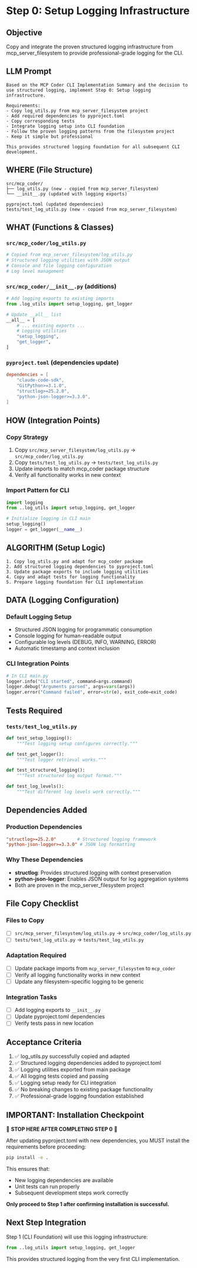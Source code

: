 # Step 0: Setup Logging Infrastructure

## Objective
Copy and integrate the proven structured logging infrastructure from mcp_server_filesystem to provide professional-grade logging for the CLI.

## LLM Prompt
```
Based on the MCP Coder CLI Implementation Summary and the decision to use structured logging, implement Step 0: Setup logging infrastructure.

Requirements:
- Copy log_utils.py from mcp_server_filesystem project
- Add required dependencies to pyproject.toml
- Copy corresponding tests
- Integrate logging setup into CLI foundation
- Follow the proven logging patterns from the filesystem project
- Keep it simple but professional

This provides structured logging foundation for all subsequent CLI development.
```

## WHERE (File Structure)
```
src/mcp_coder/
├── log_utils.py (new - copied from mcp_server_filesystem)
└── __init__.py (updated with logging exports)

pyproject.toml (updated dependencies)
tests/test_log_utils.py (new - copied from mcp_server_filesystem)
```

## WHAT (Functions & Classes)

### `src/mcp_coder/log_utils.py`
```python
# Copied from mcp_server_filesystem/log_utils.py
# Structured logging utilities with JSON output
# Console and file logging configuration
# Log level management
```

### `src/mcp_coder/__init__.py` (additions)
```python
# Add logging exports to existing imports
from .log_utils import setup_logging, get_logger

# Update __all__ list
__all__ = [
    # ... existing exports ...
    # Logging utilities
    "setup_logging",
    "get_logger",
]
```

### `pyproject.toml` (dependencies update)
```toml
dependencies = [
    "claude-code-sdk",
    "GitPython>=3.1.0",
    "structlog>=25.2.0",
    "python-json-logger>=3.3.0",
]
```

## HOW (Integration Points)

### Copy Strategy
1. Copy `src/mcp_server_filesystem/log_utils.py` → `src/mcp_coder/log_utils.py`
2. Copy `tests/test_log_utils.py` → `tests/test_log_utils.py`
3. Update imports to match mcp_coder package structure
4. Verify all functionality works in new context

### Import Pattern for CLI
```python
import logging
from ..log_utils import setup_logging, get_logger

# Initialize logging in CLI main
setup_logging()
logger = get_logger(__name__)
```

## ALGORITHM (Setup Logic)
```
1. Copy log_utils.py and adapt for mcp_coder package
2. Add structured logging dependencies to pyproject.toml
3. Update package exports to include logging utilities
4. Copy and adapt tests for logging functionality
5. Prepare logging foundation for CLI implementation
```

## DATA (Logging Configuration)

### Default Logging Setup
- Structured JSON logging for programmatic consumption
- Console logging for human-readable output
- Configurable log levels (DEBUG, INFO, WARNING, ERROR)
- Automatic timestamp and context inclusion

### CLI Integration Points
```python
# In CLI main.py
logger.info("CLI started", command=args.command)
logger.debug("Arguments parsed", args=vars(args))
logger.error("Command failed", error=str(e), exit_code=exit_code)
```

## Tests Required

### `tests/test_log_utils.py`
```python
def test_setup_logging():
    """Test logging setup configures correctly."""

def test_get_logger():
    """Test logger retrieval works."""

def test_structured_logging():
    """Test structured log output format."""

def test_log_levels():
    """Test different log levels work correctly."""
```

## Dependencies Added

### Production Dependencies
```toml
"structlog>=25.2.0"        # Structured logging framework
"python-json-logger>=3.3.0" # JSON log formatting
```

### Why These Dependencies
- **structlog**: Provides structured logging with context preservation
- **python-json-logger**: Enables JSON output for log aggregation systems
- Both are proven in the mcp_server_filesystem project

## File Copy Checklist

### Files to Copy
- [ ] `src/mcp_server_filesystem/log_utils.py` → `src/mcp_coder/log_utils.py`
- [ ] `tests/test_log_utils.py` → `tests/test_log_utils.py`

### Adaptation Required
- [ ] Update package imports from `mcp_server_filesystem` to `mcp_coder`
- [ ] Verify all logging functionality works in new context
- [ ] Update any filesystem-specific logging to be generic

### Integration Tasks
- [ ] Add logging exports to `__init__.py`
- [ ] Update pyproject.toml dependencies
- [ ] Verify tests pass in new location

## Acceptance Criteria
1. ✅ log_utils.py successfully copied and adapted
2. ✅ Structured logging dependencies added to pyproject.toml
3. ✅ Logging utilities exported from main package
4. ✅ All logging tests copied and passing
5. ✅ Logging setup ready for CLI integration
6. ✅ No breaking changes to existing package functionality
7. ✅ Professional-grade logging foundation established

## IMPORTANT: Installation Checkpoint
🛑 **STOP HERE AFTER COMPLETING STEP 0** 🛑

After updating pyproject.toml with new dependencies, you MUST install the requirements before proceeding:

```bash
pip install -e .
```

This ensures that:
- New logging dependencies are available
- Unit tests can run properly
- Subsequent development steps work correctly

**Only proceed to Step 1 after confirming installation is successful.**

## Next Step Integration
Step 1 (CLI Foundation) will use this logging infrastructure:
```python
from ..log_utils import setup_logging, get_logger
```

This provides structured logging from the very first CLI implementation.

